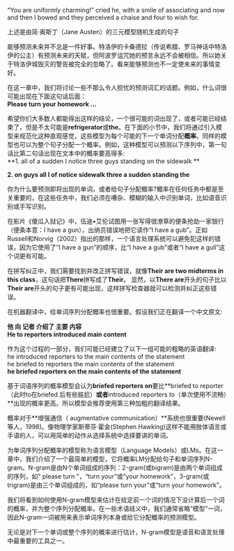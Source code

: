 “You are uniformly charming!” cried he, with a smile of associating and now and then I bowed and they perceived a chaise and four to wish for.       

上述是由简·奥斯丁（Jane Austen）的三元模型随机生成的句子  

能够预测未来并不总是一件好事。特洛伊的卡桑德拉（传说希腊、罗马神话中特洛伊的公主）有预测未来的天赋，但阿波罗诅咒她的预言永远不会被相信。所以她关于特洛伊城毁灭的警告被完全的忽略了。看来能够预测也不一定使未来的事情变好。  

在这一章中，我们将讨论一些不那么令人担忧的预测词汇的话题。例如，什么词很可能出现在下面这句话后面：  
**Please turn your homework ...**  

希望你们大多数人都能得出这样的结论，一个很可能的词出现了，或者可能已经结束了，但是不太可能是**refrigerator**或**the**。在下面的小节中，我们将通过引入模型来规范化这种直观感觉，这些模型为每个可能的下一个单词分配**概率**。同样的模型也可以为整个句子分配一个概率。例如，这种模型可以预测以下序列中，第一句话比第二句话出现在文本中的概率要高得多:  
**1. all of a sudden I notice three guys standing on the sidewalk **  
  
**2. on guys all I of notice sidewalk three a sudden standing the**  
  
你为什么要预测即将出现的单词，或者给句子分配概率?概率在任何任务中都是至关重要的，在这些任务中，我们必须在嘈杂、模糊的输入中识别单词，比如语音识别或手写识别。  
  
在影片《傻瓜入狱记》中，伍迪•艾伦试图用一张写得很潦草的便条抢劫一家银行（便条本意：I have a gun），出纳员错误地把它读作“I have a gub”。正如Russell和Norvig（2002）指出的那样，一个语言处理系统可以避免犯这样的错误，因为它使用了“I have a gun”的顺序，比“I have a gub”或者“I have a gull”这个词更有可能。  
  
在拼写纠正中，我们需要找到并改正拼写错误，就像**Their are two midterms in this class**，这句话把**There**拼写成了**Their**。 显然，以**There are**开头的句子比以**Their are**开头的句子更有可能出现，这样拼写检查器就可以检测并纠正这些错误。
  
  
在机器翻译中，给单词序列分配概率也很重要。假设我们正在翻译一个中文原文:  
  
**他 向 记者 介绍了 主要 内容**  
**He to reporters introduced main content**  
  
作为这个过程的一部分，我们可能已经建立了以下一组可能的粗略的英语翻译:  
he introduced reporters to the main contents of the statement  
he briefed to reporters the main contents of the statement  
**he briefed reporters on the main contents of the statement**  
  
基于词语序列的概率模型会认为**briefed reporters on**要比**briefed to reporter（此时to在briefed 后有些尴尬）**或者**introduced reporters to（单次使用不流畅）**出现的概率更高。所以模型会推荐使用第三种加粗的翻译结果。  
  
概率对于**增强通信（ augmentative communication）**系统也很重要(Newell等人，1998)。像物理学家斯蒂芬·霍金(Stephen Hawking)这样不能用肢体语言或手语的人，可以用简单的动作从选择系统中选择要讲的单词。  
  
为单词序列分配概率的模型称为语言模型（Language Models）或LMs。在这一章中，我们介绍了一个最简单的模型，它将概率LM分配给句子和单词序列N-gram。N-gram是由N个单词组成的序列：2-gram(或bigram)是由两个单词组成的序列，如" please turn "，“turn your”或“your homework”，3-gram(或trigram)是由三个单词组成的，如“please turn your”或“turn your homework”。  
  
我们将看到如何使用N-gram模型来估计在给定前一个词的情况下没计算后一个词的概率，并为整个序列分配概率。在一些术语歧义中，我们通常省略“模型”一词，因此N-gram一词被用来表示单词序列本身或给它分配概率的预测模型。  
  
无论是对下一个单词或整个序列的概率进行估计，N-gram模型是语音和语言处理中最重要的工具之一。  
